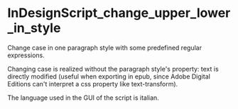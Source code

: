 # InDesignScript_change_upper_lower_in_style
Change case in one paragraph style with some predefined regular expressions.

Changing case is realized without the paragraph style's property: text is directly modified (useful when exporting in epub, since Adobe Digital Editions can't interpret a css property like text-transform).

The language used in the GUI of the script is italian.
